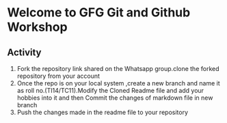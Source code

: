 # Welcome to GFG Git and Github Workshop

## Activity 

1. Fork the repository link shared on the Whatsapp group.clone the forked repository from your account 
2. Once the repo is on your local system ,create a new branch and name it as roll no.(TI14/TC11).Modify the Cloned Readme file  and add your hobbies into it and then Commit the changes of markdown file in new branch
3. Push the changes made in the readme file to your repository
